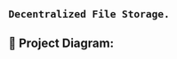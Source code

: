## `Decentralized File Storage.`

## 🔧 Project Diagram:

<!-- ![Project Diagram](https://i.gyazo.com/2738ea6743a40036756b1b5714ab9fa8.png) -->
